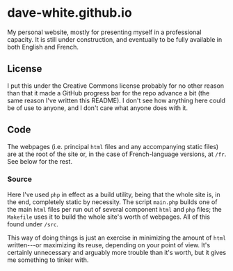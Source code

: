 # dave-white.github.io

My personal website, mostly for presenting myself in a professional capacity. It is still under construction, and eventually to be fully available in both English and French.

## License

I put this under the Creative Commons license probably for no other reason than that it made a GitHub progress bar for the repo advance a bit (the same reason I've written this README). I don't see how anything here could be of use to anyone, and I don't care what anyone does with it.

## Code

The webpages (i.e. principal `html` files and any accompanying static files) are at the root of the site or, in the case of French-language versions, at `/fr`. See below for the rest.

### Source

Here I've used `php` in effect as a build utility, being that the whole site is, in the end, completely static by necessity. The script `main.php` builds one of the main `html` files per run out of several component `html` and `php` files; the `Makefile` uses it to build the whole site's worth of webpages. All of this found under `/src`.

This way of doing things is just an exercise in minimizing the amount of `html` written---or maximizing its reuse, depending on your point of view. It's certainly unnecessary and arguably more trouble than it's worth, but it gives me something to tinker with.

